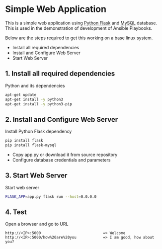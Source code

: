 # Simple Web Application

This is a simple web application using [Python Flask](http://flask.pocoo.org/) and [MySQL](https://www.mysql.com/) database. 
This is used in the demonstration of development of Ansible Playbooks.
  
  Below are the steps required to get this working on a base linux system.
  
  - Install all required dependencies
  - Install and Configure Web Server
  - Start Web Server
   
## 1. Install all required dependencies
  
  Python and its dependencies
  ```bash
  apt-get update
  apt-get install -y python3
  apt-get install -y python3-pip
  ```

   
## 2. Install and Configure Web Server

Install Python Flask dependency

  ```bash 
  pip install flask
  pip install flask-mysql
  ```

- Copy app.py or download it from source repository
- Configure database credentials and parameters 

## 3. Start Web Server

Start web server

  ```bash
  FLASK_APP=app.py flask run --host=0.0.0.0
  ```

## 4. Test

Open a browser and go to URL

    http://<IP>:5000                            => Welcome
    http://<IP>:5000/how%20are%20you            => I am good, how about you?
